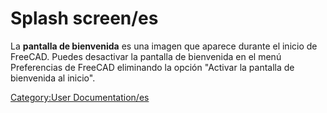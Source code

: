 # Splash screen/es
 La **pantalla de bienvenida** es una imagen que aparece durante el inicio de FreeCAD. Puedes desactivar la pantalla de bienvenida en el menú Preferencias de FreeCAD eliminando la opción \"Activar la pantalla de bienvenida al inicio\".

[Category:User Documentation/es](Category:User_Documentation/es.md)
